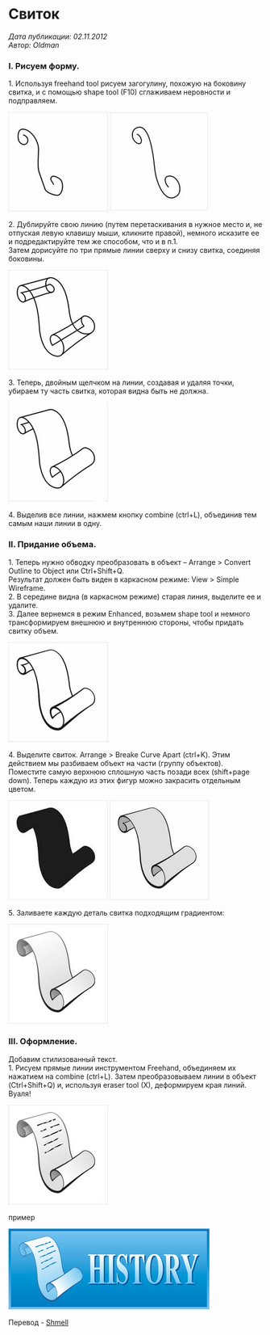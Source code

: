 # Свиток

_Дата публикации: 02.11.2012  
Автор: Oldman_

### I. Рисуем форму.

1\. Используя freehand tool рисуем загогулину, похожую на боковину свитка, и с помощью shape tool (F10) сглаживаем неровности и подправляем.

![Свиток](1.jpg) ![Свиток](2.jpg)

2\. Дублируйте свою линию (путем перетаскивания в нужное место и, не отпуская левую клавишу мыши, кликните правой), немного исказите ее и подредактируйте тем же способом, что и в п.1\.  
Затем дорисуйте по три прямые линии сверху и снизу свитка, соединяя боковины.

![Свиток](3.jpg)

3\. Теперь, двойным щелчком на линии, создавая и удаляя точки, убираем ту часть свитка, которая видна быть не должна.

![Свиток](4.jpg)

4\. Выделив все линии, нажмем кнопку combine (ctrl+L), объединив тем самым наши линии в одну.

### II. Придание объема.

1\. Теперь нужно обводку преобразовать в объект – Arrange > Convert Outline to Object или Ctrl+Shift+Q.  
Результат должен быть виден в каркасном режиме: View > Simple Wireframe.  
2\. В середине видна (в каркасном режиме) старая линия, выделите ее и удалите.  
3\. Далее вернемся в режим Enhanced, возьмем shape tool и немного трансформируем внешнюю и внутреннюю стороны, чтобы придать свитку объем.

![Свиток](5.jpg)

4\. Выделите свиток. Arrange > Breake Curve Apart (ctrl+K). Этим действием мы разбиваем объект на части (группу объектов). Поместите самую верхнюю сплошную часть позади всех (shift+page down). Теперь каждую из этих фигур можно закрасить отдельным цветом.

![Свиток](6.jpg) ![Свиток](7.jpg)

5\. Заливаете каждую деталь свитка подходящим градиентом:

![Свиток](8.jpg)

### III. Оформление.

Добавим стилизованный текст.  
1\. Рисуем прямые линии инструментом Freehand, объединяем их нажатием на combine (ctrl+L). Затем преобразовываем линии в объект (Ctrl+Shift+Q) и, используя eraser tool (X), деформируем края линий. Вуаля!

![Свиток](9.jpg)

пример

![Свиток](10.jpg)

Перевод - [Shmell](http://arttower.ru/forum/index.php?showtopic=88)